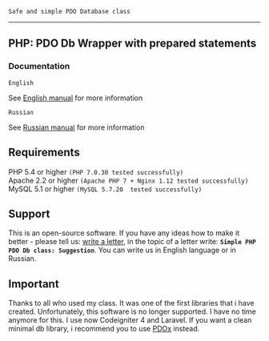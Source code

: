 `Safe and simple PDO Database class`
<hr>

## PHP: PDO Db Wrapper with prepared statements


### Documentation

`English`

See <a href='HelpEN.md'>English manual</a> for more information

`Russian`

See <a href='HelpRU.md'>Russian manual</a> for more information

## Requirements

PHP 5.4 or higher `(PHP 7.0.30 tested successfully)`  
Apache 2.2 or higher `(Apache PHP 7 + Nginx 1.12 tested successfully)`  
MySQL 5.1 or higher `(MySQL 5.7.20  tested successfully)`

## Support

This is an open-source software. If you have any ideas how to make it better - please tell us: <a href='mailto:nikiedev@mail.ru'>write a letter</a>, in the topic of a letter write: <b>`Simple PHP PDO Db class: Suggestion`</b>. You can write us in English language or in Russian.

## Important

Thanks to all who used my class. It was one of the first libraries that i have created. Unfortunately, this software is no longer supported. I have no time anymore for this. I use now Codeigniter 4 and Laravel. If you want a clean minimal db library, i recommend you to use <a href='https://github.com/izniburak/pdox'>PDOx</a> instead.
